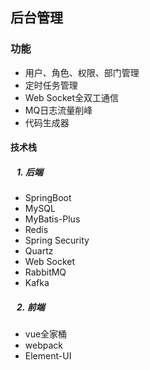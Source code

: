 ## 后台管理

### 功能
- 用户、角色、权限、部门管理
- 定时任务管理
- Web Socket全双工通信
- MQ日志流量削峰
- 代码生成器

#### 技术栈
##### &nbsp;&nbsp;&nbsp;1.&nbsp;后端
- SpringBoot
- MySQL
- MyBatis-Plus
- Redis
- Spring Security
- Quartz
- Web Socket
- RabbitMQ
- Kafka

##### &nbsp;&nbsp;&nbsp;2.&nbsp;前端
- vue全家桶
- webpack
- Element-UI